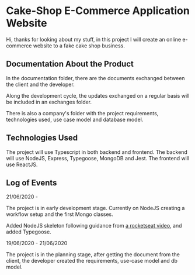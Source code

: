 # Cake-Shop E-Commerce Application Website

Hi, thanks for looking about my stuff, in this project I will create an online e-commerce website to a fake cake shop business. 

## Documentation About the Product

In the documentation folder, there are the documents exchanged between the client and the developer.

Along the development cycle, the updates exchanged on a regular basis will be included in an exchanges folder.

There is also a company's folder with the project requirements, technologies used, use case model and database model.

## Technologies Used

The project will use Typescript in both backend and frontend. 
The backend will use NodeJS, Express, Typegoose, MongoDB and Jest.
The frontend will use ReactJS.

## Log of Events

21/06/2020 - 

The project is in early development stage. Currently on NodeJS creating a workflow setup and the first Mongo classes.

Added NodeJS skeleton following guidance from [a rocketseat video](https://tinyurl.com/y7yappfd), and added Typegoose.

19/06/2020 - 21/06/2020

The project is in the planning stage, after getting the document from the client, the developer created the requirements, use-case model and db model.
